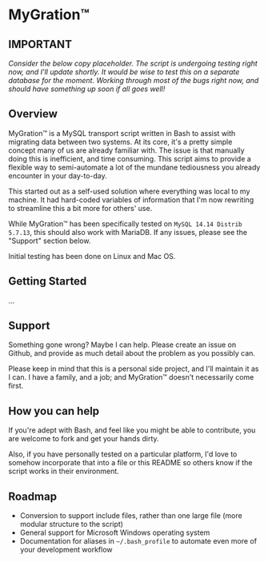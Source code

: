 # MyGration™

## IMPORTANT

_Consider the below copy placeholder. The script is undergoing testing right now, and I'll update shortly. It would be wise to test this on a separate database for the moment. Working through most of the bugs right now, and should have something up soon if all goes well!_

## Overview

MyGration™ is a MySQL transport script written in Bash to assist with migrating data between two systems. At its core, it's a pretty simple concept many of us are already familiar with. The issue is that manually doing this is inefficient, and time consuming. This script aims to provide a flexible way to semi-automate a lot of the mundane tediousness you already encounter in your day-to-day.

This started out as a self-used solution where everything was local to my machine. It had hard-coded variables of information that I'm now rewriting to streamline this a bit more for others' use.

While MyGration™ has been specifically tested on `MySQL 14.14 Distrib 5.7.13`, this should also work with MariaDB. If any issues, please see the "Support" section below.

Initial testing has been done on Linux and Mac OS.

## Getting Started
...

## Support

Something gone wrong? Maybe I can help. Please create an issue on Github, and provide as much detail about the problem as you possibly can.

Please keep in mind that this is a personal side project, and I'll maintain it as I can. I have a family, and a job; and MyGration™ doesn't necessarily come first.

## How you can help

If you're adept with Bash, and feel like you might be able to contribute, you are welcome to fork and get your hands dirty.

Also, if you have personally tested on a particular platform, I'd love to somehow incorporate that into a file or this README so others know if the script works in their environment.

## Roadmap
- Conversion to support include files, rather than one large file (more modular structure to the script)
- General support for Microsoft Windows operating system
- Documentation for aliases in `~/.bash_profile` to automate even more of your development workflow
